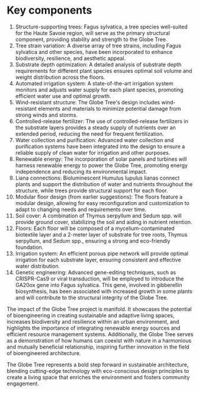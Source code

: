 # Key components

1. Structure-supporting trees: Fagus sylvatica, a tree species well-suited for the Haute Savoie region, will serve as the primary structural component, providing stability and strength to the Globe Tree.
2. Tree strain variation: A diverse array of tree strains, including Fagus sylvatica and other species, have been incorporated to enhance biodiversity, resilience, and aesthetic appeal.
3. Substrate depth optimization: A detailed analysis of substrate depth requirements for different plant species ensures optimal soil volume and weight distribution across the floors.
4. Automated irrigation system: A state-of-the-art irrigation system monitors and adjusts water supply for each plant species, promoting efficient water use and optimal growth.
5. Wind-resistant structure: The Globe Tree's design includes wind-resistant elements and materials to minimize potential damage from strong winds and storms.
6. Controlled-release fertilizer: The use of controlled-release fertilizers in the substrate layers provides a steady supply of nutrients over an extended period, reducing the need for frequent fertilization.
7. Water collection and purification: Advanced water collection and purification systems have been integrated into the design to ensure a reliable supply of clean water for irrigation and other purposes.
8. Renewable energy: The incorporation of solar panels and turbines will harness renewable energy to power the Globe Tree, promoting energy independence and reducing its environmental impact.
9. Liana connections: Bioluminescent Humulus lupulus lianas connect plants and support the distribution of water and nutrients throughout the structure, while trees provide structural support for each floor.
10. Modular floor design (from earlier suggestions): The floors feature a modular design, allowing for easy reconfiguration and customization to adapt to changing needs and requirements over time.
11. Soil cover: A combination of Thymus serpyllum and Sedum spp. will provide ground cover, stabilizing the soil and aiding in nutrient retention.
12. Floors: Each floor will be composed of a mycelium-contaminated biotextile layer and a 2-meter layer of substrate for tree roots, Thymus serpyllum, and Sedum spp., ensuring a strong and eco-friendly foundation.
13. Irrigation system: An efficient porous pipe network will provide optimal irrigation for each substrate layer, ensuring consistent and effective water distribution.
14. Genetic engineering: Advanced gene-editing techniques, such as CRISPR-Cas9 or viral transduction, will be employed to introduce the GA20ox gene into Fagus sylvatica. This gene, involved in gibberellin biosynthesis, has been associated with increased growth in some plants and will contribute to the structural integrity of the Globe Tree.

The impact of the Globe Tree project is manifold. It showcases the potential of bioengineering in creating sustainable and adaptive living spaces, increases biodiversity and resilience within an urban environment, and highlights the importance of integrating renewable energy sources and efficient resource management systems. Additionally, the Globe Tree serves as a demonstration of how humans can coexist with nature in a harmonious and mutually beneficial relationship, inspiring further innovation in the field of bioengineered architecture.

The Globe Tree represents a bold step forward in sustainable architecture, blending cutting-edge technology with eco-conscious design principles to create a living space that enriches the environment and fosters community engagement.

<br>

<br>
